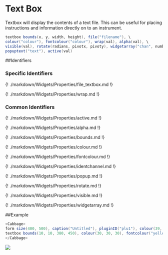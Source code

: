 # Text Box

Textbox will display the contents of a text file. This can be useful for placing instructions and information directly on to an instrument.  


```csharp
textbox bounds(x, y, width, height), file("filename"), \
colour("colour"), fontcolour("colour"), wrap(val), alpha(val), \
visible(val), rotate(radians, pivotx, pivoty), widgetarray("chan", number) \
popuptext("text"), active(val)
```
<!--(End of syntax)/-->

##Identifiers
### Specific Identifiers

{! ./markdown/Widgets/Properties/file_textbox.md !} 

{! ./markdown/Widgets/Properties/wrap.md !} 

### Common Identifiers

{! ./markdown/Widgets/Properties/active.md !}  

{! ./markdown/Widgets/Properties/alpha.md !}  

{! ./markdown/Widgets/Properties/bounds.md !}  

{! ./markdown/Widgets/Properties/colour.md !}  

{! ./markdown/Widgets/Properties/fontcolour.md !} 

{! ./markdown/Widgets/Properties/identchannel.md !} 

{! ./markdown/Widgets/Properties/popup.md !} 

{! ./markdown/Widgets/Properties/rotate.md !}

{! ./markdown/Widgets/Properties/visible.md !} 

{! ./markdown/Widgets/Properties/widgetarray.md !} 

<!--(End of identifiers)/-->

##Example

```csharp
<Cabbage>
form size(400, 500), caption("Untitled"), pluginID("plu1"), colour(39, 40, 34)
textbox bounds(10, 10, 380, 450), colour(30, 30, 30), fontcolour("yellow"), file("test.csd")
</Cabbage>
```

![](../images/textboxExample.png)